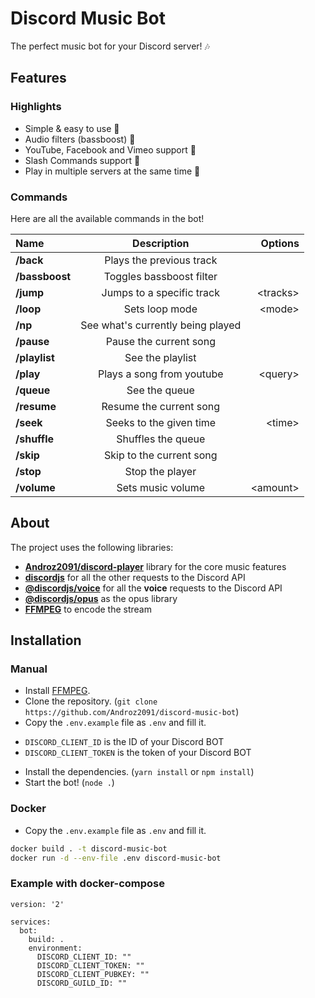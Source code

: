 # Discord Music Bot

The perfect music bot for your Discord server! 🎶

## Features

### Highlights

* Simple & easy to use 🤘
* Audio filters (bassboost) 🎸
* YouTube, Facebook and Vimeo support 🌌
* Slash Commands support 🤖
* Play in multiple servers at the same time 🚗

### Commands

Here are all the available commands in the bot!

|      Name      |            Description            |  Options  |
|:---------------|:---------------------------------:|----------:|
|   **/back**    |     Plays the previous track      |           |
| **/bassboost** |     Toggles bassboost filter      |           |
|   **/jump**    |     Jumps to a specific track     | \<tracks> |
|   **/loop**    |          Sets loop mode           |  \<mode>  |
|    **/np**     | See what's currently being played |           |
|   **/pause**   |      Pause the current song       |           |
| **/playlist**  |         See the playlist          |           |
|   **/play**    |     Plays a song from youtube     | \<query>  |
|   **/queue**   |           See the queue           |           |
|  **/resume**   |      Resume the current song      |           |
|   **/seek**    |      Seeks to the given time      |  \<time>  |
|  **/shuffle**  |        Shuffles the queue         |           |
|   **/skip**    |     Skip to the current song      |           |
|   **/stop**    |          Stop the player          |           |
|  **/volume**   |         Sets music volume         | \<amount> |

## About

The project uses the following libraries:

* **[Androz2091/discord-player](https://github.com/Androz2091/discord-player)** library for the core music features
* **[discordjs](https://github.com/discordjs/discord.js)** for all the other requests to the Discord API
* **[@discordjs/voice](https://github.com/discordjs/voice)** for all the **voice** requests to the Discord API
* **[@discordjs/opus](https://github.com/discordjs/opus)** as the opus library
* **[FFMPEG](https://ffmpeg.org)** to encode the stream

## Installation

### Manual
* Install [FFMPEG](https://ffmpeg.org).
* Clone the repository. (`git clone https://github.com/Androz2091/discord-music-bot`)
* Copy the `.env.example` file as `.env` and fill it.
 - `DISCORD_CLIENT_ID` is the ID of your Discord BOT
 - `DISCORD_CLIENT_TOKEN` is the token of your Discord BOT
* Install the dependencies. (`yarn install` or `npm install`)
* Start the bot! (`node .`)

### Docker 
* Copy the `.env.example` file as `.env` and fill it.
```sh
docker build . -t discord-music-bot
docker run -d --env-file .env discord-music-bot 
```

### Example with docker-compose
```
version: '2'

services:
  bot:
    build: .
    environment:
      DISCORD_CLIENT_ID: ""
      DISCORD_CLIENT_TOKEN: ""
      DISCORD_CLIENT_PUBKEY: ""
      DISCORD_GUILD_ID: ""
```

